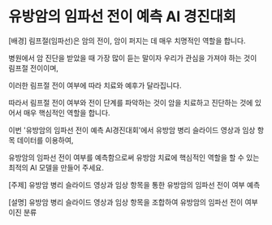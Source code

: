 # 유방암의 임파선 전이 예측 AI 경진대회

[배경] 
림프절(임파선)은 암의 전이, 암이 퍼지는 데 매우 치명적인 역할을 합니다.

병원에서 암 진단을 받았을 때 가장 많이 듣는 말이자 우리가 관심을 가져야 하는 것이 림프절 전이이며, 

이러한 림프절 전이 여부에 따라 치료와 예후가 달라집니다.

따라서 림프절 전이 여부와 전이 단계를 파악하는 것이 암을 치료하고 진단하는 것에 있어서 매우 핵심적인 역할을 합니다.



이번 '유방암의 임파선 전이 예측 AI경진대회'에서 유방암 병리 슬라이드 영상과 임상 항목 데이터를 이용하여,

유방암의 임파선 전이 여부를 예측함으로써 유방암 치료에 핵심적인 역할을 할 수 있는 최적의 AI 모델을 만들어 주세요.



[주제]
유방암 병리 슬라이드 영상과 임상 항목을 통한 유방암의 임파선 전이 여부 예측



[설명]
유방암 병리 슬라이드 영상과 임상 항목을 조합하여 유방암의 임파선 전이 여부 이진 분류

